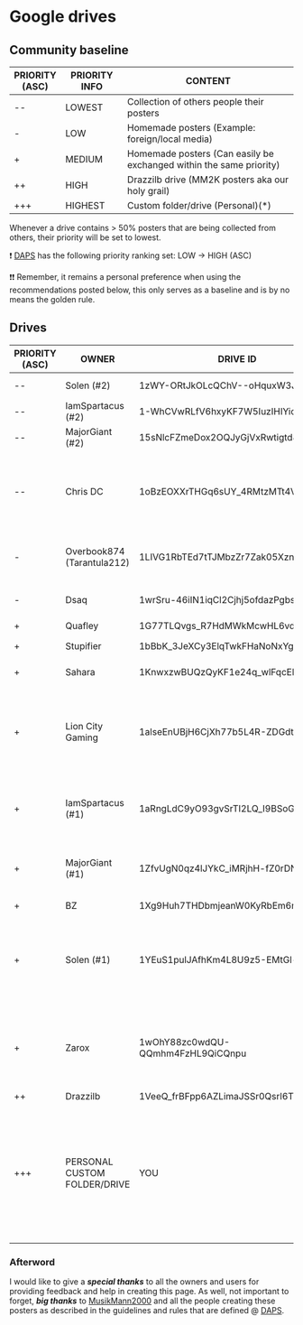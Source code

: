 # Google drives

## Community baseline

| PRIORITY <br /> (ASC) | PRIORITY INFO | CONTENT |
|--- | --- | --- |
| --  | LOWEST | Collection of others people their posters |
| -  | LOW | Homemade posters (Example: foreign/local media) |
| +  | MEDIUM | Homemade posters (Can easily be exchanged within the same priority) |
| ++  | HIGH | Drazzilb drive (MM2K posters aka our holy grail) |
| +++  | HIGHEST | Custom folder/drive (Personal)(*) |

Whenever a drive contains > 50% posters that are being collected from others, their priority will be set to lowest.

❗ [DAPS](https://github.com/Drazzilb08/daps) has the following priority ranking set: LOW -> HIGH (ASC)

❗❗ Remember, it remains a personal preference when using the recommendations posted below, this only serves as a baseline and is by no means the golden rule.

## Drives

| PRIORITY <br /> (ASC) | OWNER | DRIVE ID | CONTENT | ACK | OWNER FEEDBACK |
|--- | --- | --- | --- | --- | --- |
| -- | Solen (#2)| 1zWY-ORtJkOLcQChV--oHquxW3JCow1zm | Collection of others | :white_check_mark: |  |
| -- | IamSpartacus (#2) | 1-WhCVwRLfV6hxyKF7W5IuzIHIYicCdAv | Collection of others | :white_check_mark: |  |
| -- | MajorGiant (#2) | 15sNlcFZmeDox2OQJyGjVxRwtigtd82Ru | Collection of others | :white_check_mark: |  |
| -- | Chris DC | 1oBzEOXXrTHGq6sUY_4RMtzMTt4VHyeJp | Collection of others | :white_check_mark: | <li>Homemade</li> <br /> <li>Personal favorites</li> <br /> <li>Collection of others</li> | 
| - | Overbook874 (Tarantula212)| 1LIVG1RbTEd7tTJMbzZr7Zak05XznLFia | Homemade <br /> (Mostly Bollywood/Indian media) | ❔ |   |
| - | Dsaq| 1wrSru-46iIN1iqCl2Cjhj5ofdazPgbsz | Homemade <br /> (Mostly Dutch media) | ❔ |   |
| + | Quafley | 1G77TLQvgs_R7HdMWkMcwHL6vd_96cMp7 | ❔ | ❔ |  |
| + | Stupifier | 1bBbK_3JeXCy3ElqTwkFHaNoNxYgqtLug | Homemade | :white_check_mark: | To be placed as low as possible | 
| + | Sahara | 1KnwxzwBUQzQyKF1e24q_wlFqcER9xYHM | Homemade | :white_check_mark: | +1 rank with Stupifier | 
| + | Lion City Gaming | 1alseEnUBjH6CjXh77b5L4R-ZDGdtOMFr | Homemade | :white_check_mark: | <li>+1 rank with Sahara</li> <br /> <li>Can contain white text versions of black text MM2K posters</li> | 
| + | IamSpartacus (#1) | 1aRngLdC9yO93gvSrTI2LQ_I9BSoGD-7o | Homemade | :white_check_mark: | Can contain white text versions of black text MM2K posters |
| + | MajorGiant (#1) | 1ZfvUgN0qz4lJYkC_iMRjhH-fZ0rDN_Yu | Homemade | :white_check_mark: | Can contain white text versions of black text MM2K posters |
| + | BZ | 1Xg9Huh7THDbmjeanW0KyRbEm6mGn_jm8 | Homemade | :white_check_mark: |  |
| + | Solen (#1)| 1YEuS1pulJAfhKm4L8U9z5-EMtGl-d2s7| Homemade | :white_check_mark: | <li>Can contain no gradient versions of MM2K posters</li> <br /> <li>Guarantees different season posters</li>|
| + | Zarox | 1wOhY88zc0wdQU-QQmhm4FzHL9QiCQnpu | Homemade | :white_check_mark: | <li>[TPDB](https://theposterdb.com/user/zarox)</li> <br /> <li>Can contain white text versions of black text MM2K posters</li> |
| ++ | Drazzilb | 1VeeQ_frBFpp6AZLimaJSSr0Qsrl6Tb7z | MM2K | :white_check_mark: |  |
| +++ | PERSONAL CUSTOM FOLDER/DRIVE | YOU | PERSONAL | :white_check_mark: | (*)This can be used to override/replace posters from one of the drives (or personal/other collections) but don't want to change priorities for specific reasons</li> |

### Afterword

I would like to give a ***special thanks*** to all the owners and users for providing feedback and help in creating this page.
As well, not important to forget, ***big thanks*** to [MusikMann2000](https://theposterdb.com/user/musikmann2000) and all the people creating these posters as described in the guidelines and rules that are defined @ [DAPS](https://github.com/Drazzilb08/daps).
